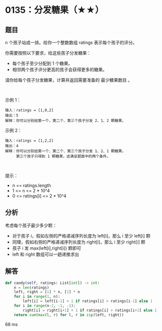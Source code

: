 # 0135：分发糖果（★★）


## 题目

n 个孩子站成一排。给你一个整数数组 ratings 表示每个孩子的评分。

你需要按照以下要求，给这些孩子分发糖果：
- 每个孩子至少分配到 1 个糖果。
- 相邻两个孩子评分更高的孩子会获得更多的糖果。

请你给每个孩子分发糖果，计算并返回需要准备的 最少糖果数目 。

 

示例 1：

	输入：ratings = [1,0,2]
	输出：5
	解释：你可以分别给第一个、第二个、第三个孩子分发 2、1、2 颗糖果。

示例 2：

	输入：ratings = [1,2,2]
	输出：4
	解释：你可以分别给第一个、第二个、第三个孩子分发 1、2、1 颗糖果。
		 第三个孩子只得到 1 颗糖果，这满足题面中的两个条件。
 

提示：
- n == ratings.length
- 1 <= n <= 2 * 10^4
- 0 <= ratings[i] <= 2 * 10^4


## 分析

考虑每个孩子最少多少颗：
- 对于孩子 i，假如左侧的严格递减序列长度为 left[i]，那么 i 至少 left[i] 颗
- 同理，假如右侧的严格递减序列长度为 right[i]，那么 i 至少 right[i] 颗
- 孩子 i 发 max(left[i],right[i]) 颗即可
- left 和 right 数组可以一趟递推求出

## 解答

```python
def candy(self, ratings: List[int]) -> int:
    n = len(ratings)
    left, right = [1] * n, [1] * n
    for i in range(1, n):
        left[i] = left[i-1] + 1 if ratings[i] > ratings[i-1] else 1
    for i in range(n-2, -1, -1):
        right[i] = right[i+1] + 1 if ratings[i] > ratings[i+1] else 1
    return sum(max(l, r) for l, r in zip(left, right))
```
68 ms

